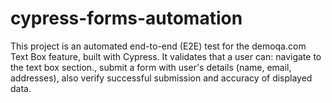 # cypress-forms-automation
This project is an automated end-to-end (E2E) test for the demoqa.com Text Box feature, built with Cypress. It validates that a user can: navigate to the text box section., submit a form with user's details (name, email, addresses), also verify successful submission and accuracy of displayed data. 
